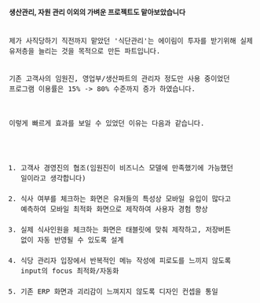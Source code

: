 #### 생산관리, 자원 관리 이외의 가벼운 프로젝트도 맡아보았습니다


<code style='font-size: 100%; line-height: 1.5'>
제가 사직당하기 직전까지 맡았던 '식단관리'는 에이림이 투자를 받기위해 실제 유저층을 늘리는 것을 목적으로 만든 파트입니다.

기존 고객사의 임원진, 영업부/생산파트의 관리자 정도만 사용 중이었던 프로그램 이용률은 15% -> 80% 수준까지 증가 하였습니다.

이렇게 빠르게 효과를 보일 수 있었던 이유는 다음과 같습니다.

1. 고객사 경영진의 협조(임원진이 비즈니스 모델에 만족했기에 가능했던 일이라고 생각합니다)
2. 식사 여부를 체크하는 화면은 유저들의 특성상 모바일 유입이 많다고 예측하여 모바일 최적화 화면으로 제작하여 사용자 경험 향상
3. 실제 식사인원을 체크하는 화면은 태블릿에 맞춰 제작하고, 저장버튼 없이 자동 반영될 수 있도록 설계
4. 식당 관리자 입장에서 반복적인 메뉴 작성에 피로도를 느끼지 않도록 input의 focus 최적화/자동화 
5. 기존 ERP 화면과 괴리감이 느껴지지 않도록 디자인 컨셉을 통일
    

[comment]: <> ([에이림 식단관리 홍보영상]&#40;https://www.youtube.com/watch?v=orh92L-LyAY&#41;)
</code>

<br />